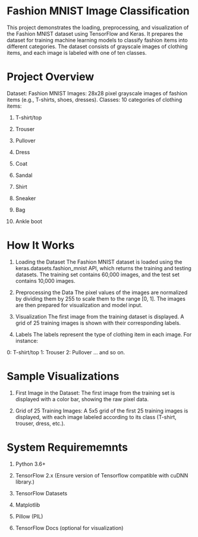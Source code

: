 # Fashion MNIST Image Classification

This project demonstrates the loading, preprocessing, and visualization of the Fashion MNIST dataset using TensorFlow and Keras. It prepares the dataset for training machine learning models to classify fashion items into different categories. The dataset consists of grayscale images of clothing items, and each image is labeled with one of ten classes.

# Project Overview

Dataset: Fashion MNIST
Images: 28x28 pixel grayscale images of fashion items (e.g., T-shirts, shoes, dresses).
Classes: 10 categories of clothing items:
  1. T-shirt/top
  
  2. Trouser
  
  3. Pullover
  
  4. Dress
  
  5. Coat
  
  6. Sandal
  
  7. Shirt
  
  8. Sneaker
  
  9. Bag
  
  10. Ankle boot

# How It Works

1. Loading the Dataset
The Fashion MNIST dataset is loaded using the keras.datasets.fashion_mnist API, which returns the training and testing datasets. The training set contains 60,000 images, and the test set contains 10,000 images.

2. Preprocessing the Data
The pixel values of the images are normalized by dividing them by 255 to scale them to the range [0, 1].
The images are then prepared for visualization and model input.

3. Visualization
The first image from the training dataset is displayed.
A grid of 25 training images is shown with their corresponding labels.

4. Labels
The labels represent the type of clothing item in each image. For instance:

0: T-shirt/top
1: Trouser
2: Pullover
... and so on.

# Sample Visualizations

1. First Image in the Dataset:
The first image from the training set is displayed with a color bar, showing the raw pixel data.

3. Grid of 25 Training Images:
A 5x5 grid of the first 25 training images is displayed, with each image labeled according to its class (T-shirt, trouser, dress, etc.).


# System Requirememnts

1. Python 3.6+

2. TensorFlow 2.x (Ensure version of Tensorflow compatible with cuDNN library.)

3. TensorFlow Datasets

4. Matplotlib

5. Pillow (PIL)

6. TensorFlow Docs (optional for visualization)

